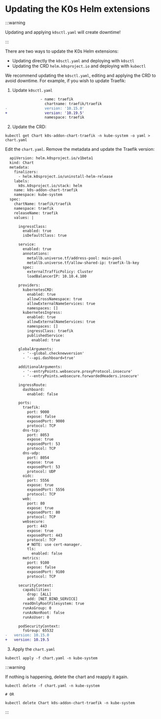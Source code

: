 # Updating the K0s Helm extensions

:::warning

Updating and applying `k0sctl.yaml` will create downtime!

:::

There are two ways to update the K0s Helm extensions:

- Updating directly the `k0sctl.yaml` and deploying with `k0sctl`
- Updating the CRD `helm.k0sproject.io` and deploying with `kubectl`

We recommend updating the `k0sctl.yaml`, editing and applying the CRD to avoid downtime. For example, if you wish to update Traefik:

1. Update `k0sctl.yaml`

```diff title="k0sctl.yaml > spec > k0s > config > spec > extensions > helm > charts[]"
                - name: traefik
                  chartname: traefik/traefik
-                 version: '10.15.0'
+                 version: '10.19.5'
                  namespace: traefik
```

2. Update the CRD:

```shell
kubectl get Chart k0s-addon-chart-traefik -n kube-system -o yaml > chart.yaml
```

Edit the `chart.yaml`. Remove the metadata and update the Traefik version:

```diff
  apiVersion: helm.k0sproject.io/v1beta1
  kind: Chart
  metadata:
    finalizers:
      - helm.k0sproject.io/uninstall-helm-release
    labels:
      k0s.k0sproject.io/stack: helm
    name: k0s-addon-chart-traefik
    namespace: kube-system
  spec:
    chartName: traefik/traefik
    namespace: traefik
    releaseName: traefik
    values: |

      ingressClass:
        enabled: true
        isDefaultClass: true

      service:
        enabled: true
        annotations:
          metallb.universe.tf/address-pool: main-pool
          metallb.universe.tf/allow-shared-ip: traefik-lb-key
        spec:
          externalTrafficPolicy: Cluster
          loadBalancerIP: 10.10.4.100

      providers:
        kubernetesCRD:
          enabled: true
          allowCrossNamespace: true
          allowExternalNameServices: true
          namespaces: []
        kubernetesIngress:
          enabled: true
          allowExternalNameServices: true
          namespaces: []
          ingressClass: traefik
          publishedService:
            enabled: true

      globalArguments:
        - '--global.checknewversion'
        - '--api.dashboard=true'

      additionalArguments:
        - '--entryPoints.websecure.proxyProtocol.insecure'
        - '--entryPoints.websecure.forwardedHeaders.insecure'

      ingressRoute:
        dashboard:
          enabled: false

      ports:
        traefik:
          port: 9000
          expose: false
          exposedPort: 9000
          protocol: TCP
        dns-tcp:
          port: 8053
          expose: true
          exposedPort: 53
          protocol: TCP
        dns-udp:
          port: 8054
          expose: true
          exposedPort: 53
          protocol: UDP
        oidc:
          port: 5556
          expose: true
          exposedPort: 5556
          protocol: TCP
        web:
          port: 80
          expose: true
          exposedPort: 80
          protocol: TCP
        websecure:
          port: 443
          expose: true
          exposedPort: 443
          protocol: TCP
          # NOTE: use cert-manager.
          tls:
            enabled: false
        metrics:
          port: 9100
          expose: false
          exposedPort: 9100
          protocol: TCP

      securityContext:
        capabilities:
          drop: [ALL]
          add: [NET_BIND_SERVICE]
        readOnlyRootFilesystem: true
        runAsGroup: 0
        runAsNonRoot: false
        runAsUser: 0

      podSecurityContext:
        fsGroup: 65532
-   version: 10.15.0
+   version: 10.19.5
```

3. Apply the `chart.yaml`

```shell
kubectl apply -f chart.yaml -n kube-system
```

:::warning

If nothing is happening, delete the chart and reapply it again.

```shell
kubectl delete -f chart.yaml -n kube-system

# OR

kubectl delete Chart k0s-addon-chart-traefik -n kube-system
```

:::
